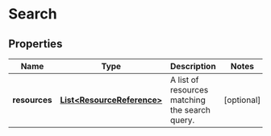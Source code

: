 # Search

## Properties
Name | Type | Description | Notes
------------ | ------------- | ------------- | -------------
**resources** | [**List&lt;ResourceReference&gt;**](ResourceReference.md) | A list of resources matching the search query. |  [optional]
